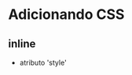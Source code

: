 # Adicionando CSS

## inline

* atributo 'style'

## <style>

* tag html que irá conter o css

## <link>

* arquivo css externo

## @import 

* arquivo css externo

ex: @import url('https://fonts.googleapis.com/css2?family=Roboto:wght@100&display=swap');